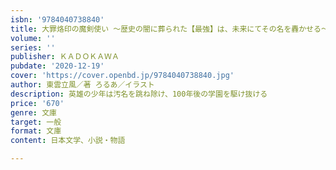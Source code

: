 ```yaml
---
isbn: '9784040738840'
title: 大罪烙印の魔剣使い ～歴史の闇に葬られた【最強】は、未来にてその名を轟かせる～
volume: ''
series: ''
publisher: ＫＡＤＯＫＡＷＡ
pubdate: '2020-12-19'
cover: 'https://cover.openbd.jp/9784040738840.jpg'
author: 東雲立風／著 ろるあ／イラスト
description: 英雄の少年は汚名を跳ね除け、100年後の学園を駆け抜ける
price: '670'
genre: 文庫
target: 一般
format: 文庫
content: 日本文学、小説・物語

---
```

